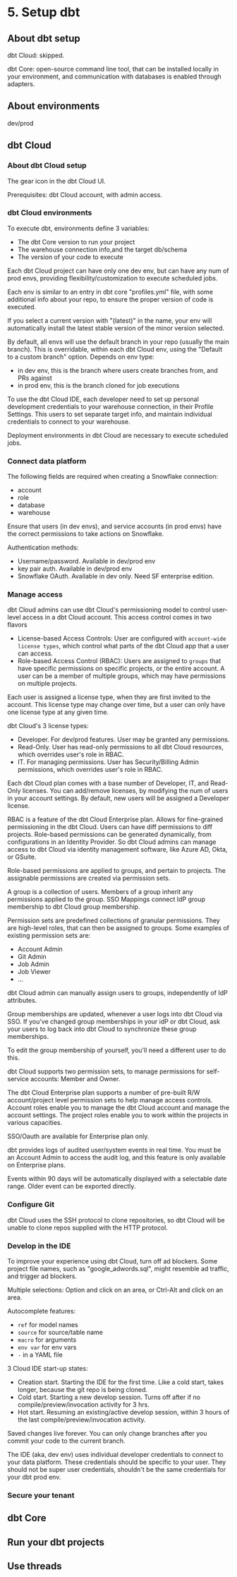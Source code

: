 # 5. Setup dbt
## About dbt setup
dbt Cloud: skipped.

dbt Core: open-source command line tool, that can be installed locally in your environment, and communication with databases is enabled through adapters.


## About environments
dev/prod

## dbt Cloud
### About dbt Cloud setup
The gear icon in the dbt Cloud UI. 

Prerequisites: dbt Cloud account, with admin access. 

### dbt Cloud environments
To execute dbt, environments define 3 variables:
- The dbt Core version to run your project
- The warehouse connection info,and the target db/schema
- The version of your code to execute

Each dbt Cloud project can have only one dev env, but can have any num of prod envs, providing flexibility/customization to execute scheduled jobs.

Each env is similar to an entry in dbt core "profiles.yml" file, with some additional info about your repo, to ensure the proper version of code is executed.

If you select a current version with "(latest)" in the name, your env will automatically install the latest stable version of the minor version selected.

By default, all envs will use the default branch in your repo (usually the main branch). This is overridable, within each dbt Cloud env, using the "Default to a custom branch" option. Depends on env type:
- in dev env, this is the branch where users create branches from, and PRs against
- in prod env, this is the branch cloned for job executions

To use the dbt Cloud IDE, each developer need to set up personal development credentials to your warehouse connection, in their Profile Settings. This users to set separate target info, and maintain individual credentials to connect to your warehouse.

Deployment environments in dbt Cloud are necessary to execute scheduled jobs. 

### Connect data platform
The following fields are required when creating a Snowflake connection:
- account
- role
- database
- warehouse

Ensure that users (in dev envs), and service accounts (in prod envs) have the correct permissions to take actions on Snowflake. 

Authentication methods:
- Username/password. Available in dev/prod env
- key pair auth. Available in dev/prod env
- Snowflake OAuth. Available in dev only. Need SF enterprise edition. 

### Manage access
dbt Cloud admins can use dbt Cloud's permissioning model to control user-level access in a dbt Cloud account. This access control comes in two flavors
- License-based Access Controls: User are configured with `account-wide license types`, which control what parts of the dbt Cloud app that a user can access.
- Role-based Access Control (RBAC): Users are assigned to `groups` that have specific permissions on specific projects, or the entire account. A user can be a member of multiple groups, which may have permissions on multiple projects.

Each user is assigned a license type, when they are first invited to the account. This license type may change over time, but a user can only have one license type at any given time.

dbt Cloud's 3 license types:
- Developer. For dev/prod features. User may be granted any permissions.
- Read-Only. User has read-only permissions to all dbt Cloud resources, which overrides user's role in RBAC.
- IT. For managing permissions. User has Security/Billing Admin permissions, which overrides user's role in RBAC.

Each dbt Cloud plan comes with a base number of Developer, IT, and Read-Only licenses. You can add/remove licenses, by modifying the num of users in your account settings. By default, new users will be assigned a Developer license.

RBAC is a feature of the dbt Cloud Enterprise plan. Allows for fine-grained permissioning in the dbt Cloud. Users can have diff permissions to diff projects. Role-based permissions can be generated dynamically, from configurations in an Identity Provider. So dbt Cloud admins can manage access to dbt Cloud via identity management software, like Azure AD, Okta, or GSuite. 

Role-based permissions are applied to groups, and pertain to projects. The assignable permissions are created via permission sets.

A group is a collection of users. Members of a group inherit any permissions applied to the group. SSO Mappings connect IdP group membership to dbt Cloud group membership.

Permission sets are predefined collections of granular permissions. They are high-level roles, that can then be assigned to groups. Some examples of existing permission sets are:
- Account Admin
- Git Admin
- Job Admin
- Job Viewer
- ...

dbt Cloud admin can manually assign users to groups, independently of IdP attributes.

Group memberships are updated, whenever a user logs into dbt Cloud via SSO. If you've changed group memberships in your idP or dbt Cloud, ask your users to log back into dbt Cloud to synchronize these group memberships.

To edit the group membership of yourself, you'll need a different user to do this.

dbt Cloud supports two permission sets, to manage permissions for self-service accounts: Member and Owner.

The dbt Cloud Enterprise plan supports a number of pre-built R/W account/project level permission sets to help manage access controls. Account roles enable you to manage the dbt Cloud account and manage the account settings. The project roles enable you to work within the projects in various capacities.

SSO/Oauth are available for Enterprise plan only. 

dbt provides logs of audited user/system events in real time. You must be an Account Admin to access the audit log, and this feature is only available on Enterprise plans.

Events within 90 days will be automatically displayed with a selectable date range. Older event can be exported directly. 

### Configure Git
dbt Cloud uses the SSH protocol to clone repositories, so dbt Cloud will be unable to clone repos supplied with the HTTP protocol.

### Develop in the IDE
To improve your experience using dbt Cloud, turn off ad blockers. Some project file names, such as "google_adwords.sql", might resemble ad traffic, and trigger ad blockers. 

Multiple selections: Option and click on an area, or Ctrl-Alt and click on an area. 

Autocomplete features:
- `ref` for model names
- `source` for source/table name
- `macro` for arguments
- `env var` for env vars
- `-` in a YAML file

3 Cloud IDE start-up states:
- Creation start. Starting the IDE for the first time. Like a cold start, takes longer, because the git repo is being cloned.
- Cold start. Starting a new develop session. Turns off after if no compile/preview/invocation activity for 3 hrs. 
- Hot start. Resuming an existing/active develop session, within 3 hours of the last compile/preview/invocation activity.

Saved changes live forever. You can only change branches after you commit your code to the current branch. 

The IDE (aka, dev env) uses individual developer credentials to connect to your data platform. These credentials should be specific to your user. They should not be super user credentials, shouldn't be the same credentials for your dbt prod env.





















### Secure your tenant





## dbt Core



## Run your dbt projects



## Use threads






























